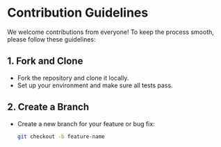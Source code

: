 # Contribution Guidelines

We welcome contributions from everyone! To keep the process smooth, please follow these guidelines:

## 1. Fork and Clone
- Fork the repository and clone it locally.
- Set up your environment and make sure all tests pass.

## 2. Create a Branch
- Create a new branch for your feature or bug fix:
  ```bash
  git checkout -b feature-name
